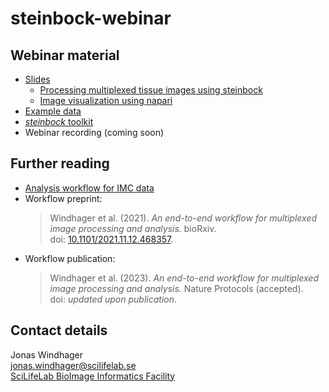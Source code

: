 # steinbock-webinar

## Webinar material

- [Slides](https://docs.google.com/presentation/d/1DXDmayYbQMyU4J6l2ooOEVU5w1QfW64f)
  - [Processing multiplexed tissue images using steinbock](steinbock.ipynb)
  - [Image visualization using napari](napari.ipynb)
- [Example data](https://zenodo.org/record/7575859)
- [_steinbock_ toolkit](https://bodenmillergroup.github.io/steinbock/v0.16.1/)
- Webinar recording (coming soon)

## Further reading

- [Analysis workflow for IMC data](https://bodenmillergroup.github.io/IMCDataAnalysis/)
- Workflow preprint:
  > Windhager et al. (2021). _An end-to-end workflow for multiplexed image processing and analysis._ bioRxiv.  
  > doi: [10.1101/2021.11.12.468357](https://doi.org/10.1101/2021.11.12.468357).
- Workflow publication:
  > Windhager et al. (2023). _An end-to-end workflow for multiplexed image processing and analysis._ Nature Protocols (accepted).  
  > doi: _updated upon publication_.

## Contact details

Jonas Windhager  
[jonas.windhager@scilifelab.se](mailto:jonas.windhager@scilifelab.se)  
[SciLifeLab BioImage Informatics Facility](https://www.scilifelab.se/units/bioimage-informatics/)
